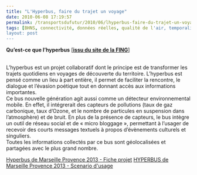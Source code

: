 ```yaml
---
title: "L'Hyperbus, faire du trajet un voyage"
date: 2010-06-08 17:19:57
permalink: /transportsdufutur/2010/06/lhyperbus-faire-du-trajet-un-voyage.html
tags: [BHNS, connectivité, données réelles, qualité de l'air, temporalité]
layout: post
---
```


<p><strong>Qu’est-ce que l’<span class="spip_surligne">hyperbus</span></strong> [<strong><a href="http://fing.org/?L-hyperbus" target="_blank">issu du site de la FING</a></strong>]</p> <p><br />L’<span class="spip_surligne">hyperbus</span> est un projet collaboratif dont le principe est de transformer les trajets quotidiens en voyages de découverte du territoire. L’<span class="spip_surligne">hyperbus</span> est pensé comme un lieu à part entière, il permet de faciliter la rencontre, le dialogue et l’évasion poétique tout en donnant accès aux informations importantes. <br />Ce bus nouvelle génération agit aussi comme un détecteur environnemental mobile. En effet, il intégrerait des capteurs de pollutions (taux de gaz carbonique, taux d’Ozone, et le nombre de particules en suspension dans l’atmosphère) et de bruit. En plus de la présence de capteurs, le bus intègre un outil de réseau social et de « micro bloggage », permettant à l’usager de recevoir des courts messages textuels à propos d’évènements culturels et singuliers. <br />Toutes les informations collectés par ce bus sont géolocalisées et partagées avec le plus grand nombre.</p> <p> </p>  <!--more--> <a href="http://www.scribd.com/doc/31037711/Hyperbus-de-Marseille-Provence-2013-Fiche-projet" style="text-decoration: underline" title="View Hyperbus de Marseille Provence 2013 - Fiche projet on Scribd">Hyperbus de Marseille Provence 2013 - Fiche projet</a>   	<a href="http://www.scribd.com/doc/30842774/HYPERBUS-de-Marseille-Provence-2013-Scenario-d-usage" style="text-decoration: underline" title="View HYPERBUS de Marseille Provence 2013 - Scenario d'usage on Scribd">HYPERBUS de Marseille Provence 2013 - Scenario d'usage</a>
